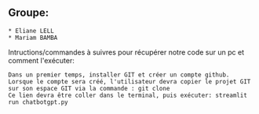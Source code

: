 ## Groupe:
    * Eliane LELL 
    * Mariam BAMBA 

   Intructions/commandes à suivres pour récupérer notre code sur un pc et comment l'exécuter: 
   
    Dans un premier temps, installer GIT et créer un compte github.
    Lorsque le compte sera créé, l'utilisateur devra copier le projet GIT sur son espace GIT via la commande : git clone 
    Ce lien devra être coller dans le terminal, puis exécuter: streamlit run chatbotgpt.py
